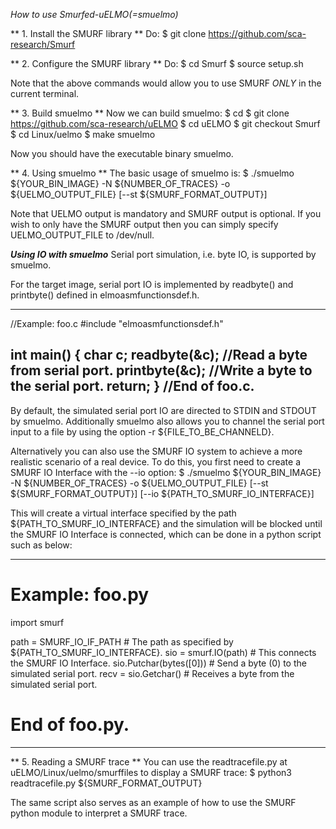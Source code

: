 *How to use Smurfed-uELMO(=smuelmo)*

** 1. Install the SMURF library **
Do:
$ git clone https://github.com/sca-research/Smurf

** 2. Configure the SMURF library **
Do:
$ cd Smurf
$ source setup.sh

Note that the above commands would allow you to use SMURF *ONLY* in the current terminal.

** 3. Build smuelmo **
Now we can build smuelmo:
$ cd
$ git clone https://github.com/sca-research/uELMO
$ cd uELMO
$ git checkout Smurf
$ cd Linux/uelmo
$ make smuelmo

Now you should have the executable binary smuelmo.

** 4. Using smuelmo **
The basic usage of smuelmo is:
$ ./smuelmo ${YOUR_BIN_IMAGE} -N ${NUMBER_OF_TRACES} -o ${UELMO_OUTPUT_FILE}  [--st ${SMURF_FORMAT_OUTPUT}]

Note that UELMO output is mandatory and SMURF output is optional. If you wish to only have the SMURF output then you can simply specify UELMO_OUTPUT_FILE to /dev/null.

***Using IO with smuelmo***
Serial port simulation, i.e. byte IO, is supported by smuelmo.

For the target image, serial port IO is implemented by readbyte() and printbyte() defined in elmoasmfunctionsdef.h.

----------------
//Example: foo.c
#include "elmoasmfunctionsdef.h"

int main()
{
    char c;
    readbyte(&c);   //Read a byte from serial port.
    printbyte(&c);  //Write a byte to the serial port.
    return;
}
//End of foo.c.
----------------

By default, the simulated serial port IO are directed to STDIN and STDOUT by smuelmo. Additionally smuelmo also allows you to channel the serial port input to a file by using the option -r ${FILE_TO_BE_CHANNELD}.

Alternatively you can also use the SMURF IO system to achieve a more realistic scenario of a real device. To do this, you first need to create a SMURF IO Interface with the --io option:
$ ./smuelmo ${YOUR_BIN_IMAGE} -N ${NUMBER_OF_TRACES} -o ${UELMO_OUTPUT_FILE}  [--st ${SMURF_FORMAT_OUTPUT}] [--io ${PATH_TO_SMURF_IO_INTERFACE}]

This will create a virtual interface specified by the path ${PATH_TO_SMURF_IO_INTERFACE} and the simulation will be blocked until the SMURF IO Interface is connected, which can be done in a python script such as below:

----------------
# Example: foo.py
import smurf

path = SMURF_IO_IF_PATH     # The path as specified by ${PATH_TO_SMURF_IO_INTERFACE}.
sio = smurf.IO(path)        # This connects the SMURF IO Interface.
sio.Putchar(bytes([0]))     # Send a byte (0) to the simulated serial port.
recv = sio.Getchar()        # Receives a byte from the simulated serial port.
# End of foo.py.
----------------

** 5. Reading a SMURF trace **
You can use the readtracefile.py at uELMO/Linux/uelmo/smurffiles to display a SMURF trace:
$ python3 readtracefile.py ${SMURF_FORMAT_OUTPUT}

The same script also serves as an example of how to use the SMURF python module to interpret a SMURF trace.
